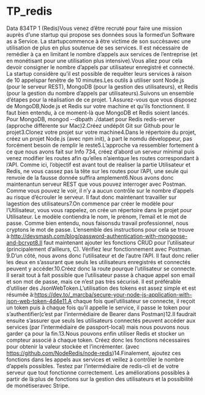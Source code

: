 # TP_redis

Data 834TP 1 (Redis)Vous  venez  d’être  recruté  pour faire  une  mission  auprès  d’une startup  qui  propose  ses données sous la formed’un Software as a Service. La startupcommence à être victime de son succèsavec une utilisation de plus en plus soutenue de ses services. Il est nécessaire de remédier à ça en limitant le nombre d’appels aux services de l’entreprise (et en monétisant pour une utilisation plus intensive).Vous  allez  pour  cela  devoir  consigner  le  nombre  d’appels  par  utilisateur enregistré  et connecté. La startup considère qu’il est possible de requêter leurs services à raison de 10 appelspar fenêtre de 10 minutes.Les  outils  à  utiliser  sont  Node.js  (pour  le  serveur  REST),  MongoDB  (pour  la  gestion  des utilisateurs), et Redis (pour la gestion du nombre d’appels par utilisateurs).Suivons un ensemble d’étapes pour la réalisation de ce projet. 1.Assurez-vous que vous disposez de MongoDB,Node.js et Redis sur votre machine et qu’ils fonctionnent. Il faut bien entendu, à ce moment-là que MongoDB et Redis soient lancés. Pour MongoDB, mongod --dbpath ./dataet pour Redis redis-server (approche différente sur Mac)2.Créez undépôt Git sur Github pour le projet3.Clonez votre projet sur votre machine4.Dans le répertoire du projet, créez un projet Node.js (avec npm init), à part le nomdu développeur, pas forcément besoin de remplir le reste5.L’approche  va  ressembler  fortement  à  ce  que  nous  avons  fait  sur  Info  734,  créez d’abord un serveur minimal puis venez modifier les routes afin qu’elles n’aientque les routes correspondant à l’API. Comme ici, l’objectif est avant tout de réaliser la partie Utilisateur et Redis, ne vous cassez pas la tête sur les routes pour l’API, une seule qui renvoie de la fausse donnée suffira amplement6.Nous  avons  donc  maintenantun  serveur  REST  que  vous pouvez  interroger  avec Postman. Comme vous pouvez le voir, il n’y a aucun contrôle sur le nombre d’appels au risque d’écrouler le serveur. Il faut donc maintenant travailler sur lagestion des utilisateurs7.On commence par créer le modèle pour l’Utilisateur, vous vous rappelez, on crée un répertoire dans le projet pour Utilisateur. Le modèle contiendra le nom, le prénom, l’email et le mot de passe. Comme bien entendu, nous faisonsdu travail professionnel, 
nous cryptons le mot de passe. L’ensemble des instructions pour cela se trouve à:http://devsmash.com/blog/password-authentication-with-mongoose-and-bcrypt8.Il  faut  maintenant  ajouter  les  fonctions  CRUD  pour  l’utilisateur (principalement d’ailleurs, C). Vérifiez leur fonctionnement avec Postman. 9.D’un côté, nous avons donc l’utilisateur et de l’autre l’API. Il faut donc relier les deux en s’assurant que seuls les utilisateurs enregistrés et connectés peuvent y accéder.10.Créez donc la route pourque l’utilisateur se connecte. Il serait tout à fait possible que l’utilisateur passe à chaque appel son email et son mot de passe, mais ce n’est pas très sécurisé. Il est préférable d’utiliser des JsonWebToken.L’utilisation des tokens est assez  simple  et  est  résumée  à:https://dev.to/_marcba/secure-your-node-js-application-with-json-web-token-4d4e11.A chaque fois quel’utilisateur se connecte, il reçoit un token puis à chaque fois qu’il appelle le service, il passe le token pour s’authentifier(c’est par l’intermédiaire de Bearer dans Postman)12.Il faudrait ensuite s’assurer que seuls les utilisateurs connectés peuvent accéder aux services (par l’intermédiaire de passport-local) mais nous pouvons nous garder ça pour la fin.13.Nous pouvons enfin utiliser Redis et stocker un compteur associé à chaque token. Créez donc les fonctions nécessaires pour obtenir la valeur stockée et l’incrémenter. (avec https://github.com/NodeRedis/node-redis)14.Finalement, ajoutez ces fonctions dans les appels aux services et veillez à contrôler le nombre d’appels possibles. Testez  par  l’intermédiaire  de  redis-cli  et  de  votre  serveur  que  tout  fonctionne correctement. Les améliorations possibles à partir de là:plus de fonctions sur la gestion des utilisateurs et la possibilité de monétiseravec Stripe.

